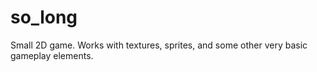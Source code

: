 # so_long
Small 2D game. Works with textures, sprites, and some other very basic gameplay elements.

